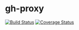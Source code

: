 # gh-proxy
[![Build Status](https://travis-ci.com/vatosarmat/gh-proxy.svg?branch=master)](https://travis-ci.com/vatosarmat/gh-proxy)
[![Coverage Status](https://coveralls.io/repos/github/vatosarmat/gh-proxy/badge.svg?branch=master)](https://coveralls.io/github/vatosarmat/gh-proxy?branch=master)
